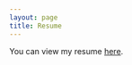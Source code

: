 ```yaml
---
layout: page
title: Resume 
---
```


You can view my resume [here]({{site.url}}/assets/Hong,ChunYu.pdf).
